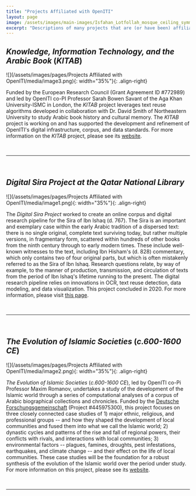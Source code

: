 ```yaml
---
title: "Projects Affiliated with OpenITI"
layout: page
image: /assets/images/main-images/Isfahan_Lotfollah_mosque_ceiling_symmetric_narrow_border.png
excerpt: "Descriptions of many projects that are (or have been) affiliated with OpenITI"
---
```


## *Knowledge, Information Technology, and the Arabic Book* (*KITAB*)
![](/assets/images/pages/Projects Affiliated with OpenITI/media/image3.png){: width="35%"}{: .align-right}
Funded by the European Research Council (Grant Agreement ID \#772989) and led by OpenITI co-PI Professor Sarah Bowen Savant of the Aga Khan University-ISMC in London, the *KITAB* project leverages text reuse algorithms developed in collaboration with Dr. David Smith of Northeastern University to study Arabic book history and cultural memory. The *KITAB* project is working on and has supported the development and refinement of OpenITI's digital infrastructure, corpus, and data standards. For more information on the *KITAB* project, please see its [website](https://kitab-project.org/).
<br>


-----------------------------------------
<br>
## *Digital Sira Project at the Qatar National Library*

![](/assets/images/pages/Projects Affiliated with OpenITI/media/image1.png){: width="35%"}{: .align-right}
The *Digital Sira Project* worked to create an online corpus and digital research pipeline for the Sira of Ibn Ishaq (d. 767). The Sira is an important and exemplary case within the early Arabic tradition of a dispersed text: there is no single original, complete text surviving today, but rather multiple versions, in fragmentary form, scattered within hundreds of other books from the ninth century through to early modern times. These include well-known witnesses to the text, including Ibn Hisham's (d. 828) commentary, which only contains two of four original parts, but which is often mistakenly referred to as the Sira of Ibn Ishaq. Research questions relate, by way of example, to the manner of production, transmission, and circulation of texts from the period of Ibn Ishaq's lifetime running to the present. The digital research pipeline relies on innovations in OCR, text reuse detection, data modeling, and data visualization. This project concluded in 2020. For more information, please visit [this page](https://kitab-project.org/about/funders#qatar-national-library-digital-sirah-project).
<br>


-----------------------------------------

<br>
## *The Evolution of Islamic Societies* (*c.600-1600 CE*)
![](/assets/images/pages/Projects Affiliated with OpenITI/media/image2.png){: width="35%"}{: .align-right}
*The Evolution of Islamic Societies* (*c.600-1600 CE*), led by OpenITI co-Pi Professor Maxim Romanov, undertakes a study of the development of the Islamic world through a series of computational analyses of a corpus of Arabic biographical collections and chronicles. Funded by the [Deutsche Forschungsgemeinschaft](https://gepris.dfg.de/gepris/projekt/445975300?context=projekt&task=showDetail&id=445975300&) (Project \#445975300), this project focuses on three closely connected case studies of 1) major ethnic, religious, and professional groups -- and how they shaped the development of local communities and fused them into what we call the Islamic world; 2) dynastic cycles and patterns of the rise and fall of regional powers, their conflicts with rivals, and interactions with local communities; 3) environmental factors -- plagues, famines, droughts, pest infestations, earthquakes, and climate change -- and their effect on the life of local communities. These case studies will be the foundation for a robust synthesis of the evolution of the Islamic world over the period under study. For more information on this project, please see its [website](https://eis1600.github.io/).
<br>


-----------------------------------------
